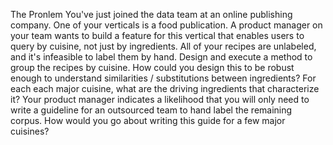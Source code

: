 The Pronlem
You've just joined the data team at an online publishing company. One of your verticals is a food publication. A product manager on your team wants to build a feature for this vertical that enables users to query by cuisine, not just by ingredients. All of your recipes are unlabeled, and it's infeasible to label them by hand.
Design and execute a method to group the recipes by cuisine. How could you design this to be robust enough to understand similarities / substitutions between ingredients? For each each major cuisine, what are the driving ingredients that characterize it?
Your product manager indicates a likelihood that you will only need to write a guideline for an outsourced team to hand label the remaining corpus. How would you go about writing this guide for a few major cuisines?

